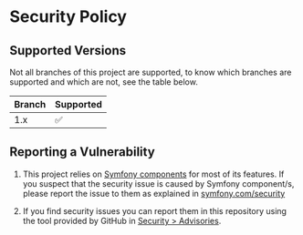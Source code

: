 # Security Policy

## Supported Versions

Not all branches of this project are supported, to know which branches are supported and which are not, see the table
below.

| Branch | Supported          |
|--------|--------------------|
| 1.x    | :white_check_mark: |

## Reporting a Vulnerability

1) This project relies on [Symfony components] for most of its features. If you suspect that the security issue is
   caused by Symfony component/s, please report the issue to them as explained in [symfony.com/security]

2) If you find security issues you can report them in this repository using the tool provided by GitHub in
   [Security > Advisories].

[//]: # (@formatter:off)
[Symfony components]: https://symfony.com/components
[symfony.com/security]: https://symfony.com/security
[Security > Advisories]: https://github.com/idmarinas/template-symfony/security/advisories
